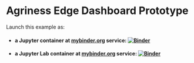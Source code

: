 # Agriness Edge Dashboard Prototype

Launch this example as:

- #### a Jupyter container at [mybinder.org](https://mybinder.org/) service:  [![Binder](https://mybinder.org/badge.svg)](https://mybinder.org/v2/gh/AgrinessEdgeIoT/dashboard-prototype/master?filepath=Dashboard.ipynb)


- #### a Jupyter Lab container at [mybinder.org](https://mybinder.org) service: [![Binder](https://mybinder.org/badge.svg)](https://mybinder.org/v2/gh/AgrinessEdgeIoT/dashboard-prototype/master?urlpath=lab/tree/Dashboard.ipynb)
